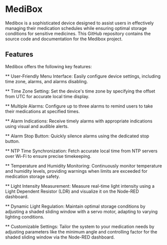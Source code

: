 # MediBox

Medibox is a sophisticated device designed to assist users in effectively managing their medication schedules while ensuring optimal storage conditions for sensitive medicines. This GitHub repository contains the source code and documentation for the Medibox project.

## Features
Medibox offers the following key features:

** User-Friendly Menu Interface:
Easily configure device settings, including time zone, alarms, and alarms disabling.

** Time Zone Setting:
Set the device's time zone by specifying the offset from UTC for accurate local time display.

** Multiple Alarms:
Configure up to three alarms to remind users to take their medications at specified times.

** Alarm Indications:
Receive timely alarms with appropriate indications using visual and audible alerts.

** Alarm Stop Button:
Quickly silence alarms using the dedicated stop button.

** NTP Time Synchronization:
Fetch accurate local time from NTP servers over Wi-Fi to ensure precise timekeeping.

** Temperature and Humidity Monitoring:
Continuously monitor temperature and humidity levels, providing warnings when limits are exceeded for medication storage safety.

** Light Intensity Measurement:
Measure real-time light intensity using a Light Dependent Resistor (LDR) and visualize it on the Node-RED dashboard.

** Dynamic Light Regulation:
Maintain optimal storage conditions by adjusting a shaded sliding window with a servo motor, adapting to varying lighting conditions.

** Customizable Settings:
Tailor the system to your medication needs by adjusting parameters like the minimum angle and controlling factor for the shaded sliding window via the Node-RED dashboard.
